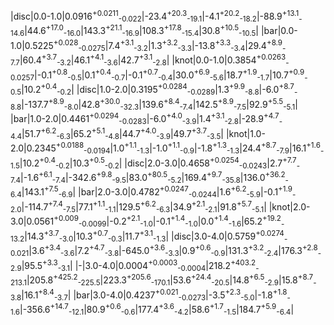 |disc|0.0-1.0|0.0916<sup>+0.0211</sup><sub>-0.022</sub>|-23.4<sup>+20.3</sup><sub>-19.1</sub>|-4.1<sup>+20.2</sup><sub>-18.2</sub>|-88.9<sup>+13.1</sup><sub>-14.6</sub>|44.6<sup>+17.0</sup><sub>-16.0</sub>|143.3<sup>+21.1</sup><sub>-16.9</sub>|108.3<sup>+17.8</sup><sub>-15.4</sub>|30.8<sup>+10.5</sup><sub>-10.5</sub>|
|bar|0.0-1.0|0.5225<sup>+0.028</sup><sub>-0.0275</sub>|7.4<sup>+3.1</sup><sub>-3.2</sub>|1.3<sup>+3.2</sup><sub>-3.3</sub>|-13.8<sup>+3.3</sup><sub>-3.4</sub>|29.4<sup>+8.9</sup><sub>-7.7</sub>|60.4<sup>+3.7</sup><sub>-3.2</sub>|46.1<sup>+4.1</sup><sub>-3.6</sub>|42.7<sup>+3.1</sup><sub>-2.8</sub>|
|knot|0.0-1.0|0.3854<sup>+0.0263</sup><sub>-0.0257</sub>|-0.1<sup>+0.8</sup><sub>-0.5</sub>|0.1<sup>+0.4</sup><sub>-0.7</sub>|-0.1<sup>+0.7</sup><sub>-0.4</sub>|30.0<sup>+6.9</sup><sub>-5.6</sub>|18.7<sup>+1.9</sup><sub>-1.7</sub>|10.7<sup>+0.9</sup><sub>-0.5</sub>|10.2<sup>+0.4</sup><sub>-0.2</sub>|
|disc|1.0-2.0|0.3195<sup>+0.0284</sup><sub>-0.0289</sub>|1.3<sup>+9.9</sup><sub>-8.8</sub>|-6.0<sup>+8.7</sup><sub>-8.8</sub>|-137.7<sup>+8.9</sup><sub>-8.0</sub>|42.8<sup>+30.0</sup><sub>-32.3</sub>|139.6<sup>+8.4</sup><sub>-7.4</sub>|142.5<sup>+8.9</sup><sub>-7.5</sub>|92.9<sup>+5.5</sup><sub>-5.1</sub>|
|bar|1.0-2.0|0.4461<sup>+0.0294</sup><sub>-0.0283</sub>|-6.0<sup>+4.0</sup><sub>-3.9</sub>|1.4<sup>+3.1</sup><sub>-2.8</sub>|-28.9<sup>+4.7</sup><sub>-4.4</sub>|51.7<sup>+6.2</sup><sub>-6.3</sub>|65.2<sup>+5.1</sup><sub>-4.8</sub>|44.7<sup>+4.0</sup><sub>-3.9</sub>|49.7<sup>+3.7</sup><sub>-3.5</sub>|
|knot|1.0-2.0|0.2345<sup>+0.0188</sup><sub>-0.0194</sub>|1.0<sup>+1.1</sup><sub>-1.3</sub>|-1.0<sup>+1.1</sup><sub>-0.9</sub>|-1.8<sup>+1.3</sup><sub>-1.3</sub>|24.4<sup>+8.7</sup><sub>-7.9</sub>|16.1<sup>+1.6</sup><sub>-1.5</sub>|10.2<sup>+0.4</sup><sub>-0.2</sub>|10.3<sup>+0.5</sup><sub>-0.2</sub>|
|disc|2.0-3.0|0.4658<sup>+0.0254</sup><sub>-0.0243</sub>|2.7<sup>+7.7</sup><sub>-7.4</sub>|-1.6<sup>+6.1</sup><sub>-7.4</sub>|-342.6<sup>+9.8</sup><sub>-9.5</sub>|83.0<sup>+80.5</sup><sub>-5.2</sub>|169.4<sup>+9.7</sup><sub>-35.8</sub>|136.0<sup>+36.2</sup><sub>-6.4</sub>|143.1<sup>+7.5</sup><sub>-6.9</sub>|
|bar|2.0-3.0|0.4782<sup>+0.0247</sup><sub>-0.0244</sub>|1.6<sup>+6.2</sup><sub>-5.9</sub>|-0.1<sup>+1.9</sup><sub>-2.0</sub>|-114.7<sup>+7.4</sup><sub>-7.5</sub>|77.1<sup>+1.1</sup><sub>-1.1</sub>|129.5<sup>+6.2</sup><sub>-6.3</sub>|34.9<sup>+2.1</sup><sub>-2.1</sub>|91.8<sup>+5.7</sup><sub>-5.1</sub>|
|knot|2.0-3.0|0.0561<sup>+0.009</sup><sub>-0.0099</sub>|-0.2<sup>+2.1</sup><sub>-1.0</sub>|-0.1<sup>+1.4</sup><sub>-1.0</sub>|0.0<sup>+1.4</sup><sub>-1.6</sub>|65.2<sup>+19.2</sup><sub>-13.2</sub>|14.3<sup>+3.7</sup><sub>-3.0</sub>|10.3<sup>+0.7</sup><sub>-0.3</sub>|11.7<sup>+3.1</sup><sub>-1.3</sub>|
|disc|3.0-4.0|0.5759<sup>+0.0274</sup><sub>-0.021</sub>|3.6<sup>+3.4</sup><sub>-3.6</sub>|7.2<sup>+4.7</sup><sub>-3.8</sub>|-645.0<sup>+3.6</sup><sub>-3.3</sub>|0.9<sup>+0.6</sup><sub>-0.9</sub>|131.3<sup>+3.2</sup><sub>-2.4</sub>|176.3<sup>+2.8</sup><sub>-2.9</sub>|95.5<sup>+3.3</sup><sub>-3.1</sub>|
|-|3.0-4.0|0.0004<sup>+0.0003</sup><sub>-0.0004</sub>|218.2<sup>+403.2</sup><sub>-213.1</sub>|205.8<sup>+425.2</sup><sub>-225.5</sub>|223.3<sup>+205.6</sup><sub>-170.1</sub>|53.6<sup>+24.4</sup><sub>-20.5</sub>|14.8<sup>+6.5</sup><sub>-2.9</sub>|15.8<sup>+8.7</sup><sub>-3.8</sub>|16.1<sup>+8.4</sup><sub>-3.7</sub>|
|bar|3.0-4.0|0.4237<sup>+0.021</sup><sub>-0.0273</sub>|-3.5<sup>+2.3</sup><sub>-5.0</sub>|-1.8<sup>+1.8</sup><sub>-1.6</sub>|-356.6<sup>+14.7</sup><sub>-12.1</sub>|80.9<sup>+0.6</sup><sub>-0.6</sub>|177.4<sup>+3.6</sup><sub>-4.2</sub>|58.6<sup>+1.7</sup><sub>-1.5</sub>|184.7<sup>+5.9</sup><sub>-6.4</sub>|
